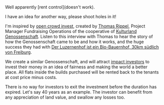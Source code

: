 Well apparently [rent control](doesn't work).

I have an idea for another way, please shoot holes in it!

I'm inspired by [open crowd invest](https://www.opencrowdinvest.org/de), created by [Thomas Rippel](http://www.swissbiofarmer.com/about-thomas-rippel), Project Manager Fundraising Operations of the cooperative of [Kulturland Genossenschaft](https://kulturland.de/). Listen to this interview with Thomas to hear the story of how the Genossenschaft came to be and how it works, and the huge success they had with [Der Luzernenhof ist ein Bio-Bauernhof, 30km südlich von Freiburg](https://www.luzernenhof.de/de).

We create a similar Genossenschaft, and will attract [impact investors]() to invest their money in an idea of fairness and making the world a better place. All flats inside the builds purchased will be rented back to the tenants at cost price minus costs.

There is no way for investors to exit the investment before the duration has expired. Let's say 40 years as an example. The investor can benefit from any appreciation of land value, and swallow any losses too.
